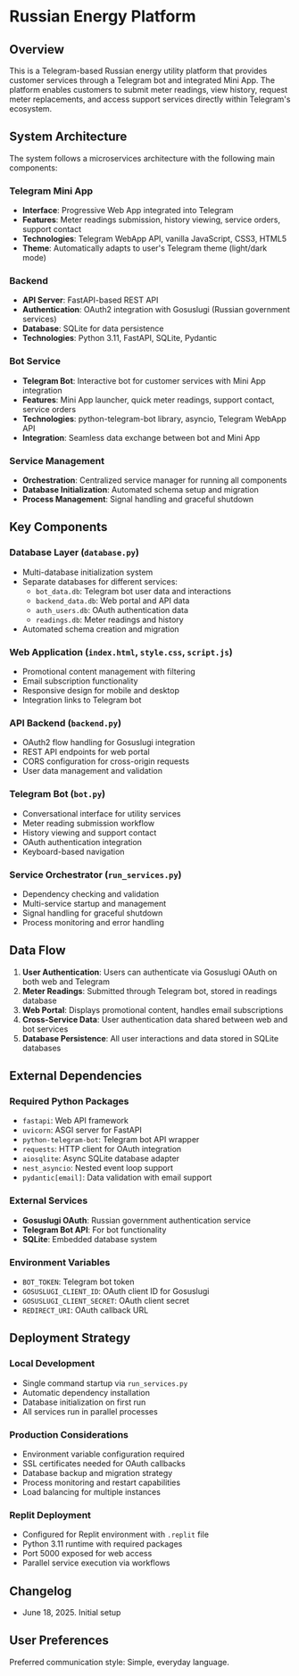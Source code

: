 # Russian Energy Platform

## Overview

This is a Telegram-based Russian energy utility platform that provides customer services through a Telegram bot and integrated Mini App. The platform enables customers to submit meter readings, view history, request meter replacements, and access support services directly within Telegram's ecosystem.

## System Architecture

The system follows a microservices architecture with the following main components:

### Telegram Mini App
- **Interface**: Progressive Web App integrated into Telegram
- **Features**: Meter readings submission, history viewing, service orders, support contact
- **Technologies**: Telegram WebApp API, vanilla JavaScript, CSS3, HTML5
- **Theme**: Automatically adapts to user's Telegram theme (light/dark mode)

### Backend
- **API Server**: FastAPI-based REST API
- **Authentication**: OAuth2 integration with Gosuslugi (Russian government services)
- **Database**: SQLite for data persistence
- **Technologies**: Python 3.11, FastAPI, SQLite, Pydantic

### Bot Service
- **Telegram Bot**: Interactive bot for customer services with Mini App integration
- **Features**: Mini App launcher, quick meter readings, support contact, service orders
- **Technologies**: python-telegram-bot library, asyncio, Telegram WebApp API
- **Integration**: Seamless data exchange between bot and Mini App

### Service Management
- **Orchestration**: Centralized service manager for running all components
- **Database Initialization**: Automated schema setup and migration
- **Process Management**: Signal handling and graceful shutdown

## Key Components

### Database Layer (`database.py`)
- Multi-database initialization system
- Separate databases for different services:
  - `bot_data.db`: Telegram bot user data and interactions
  - `backend_data.db`: Web portal and API data
  - `auth_users.db`: OAuth authentication data
  - `readings.db`: Meter readings and history
- Automated schema creation and migration

### Web Application (`index.html`, `style.css`, `script.js`)
- Promotional content management with filtering
- Email subscription functionality
- Responsive design for mobile and desktop
- Integration links to Telegram bot

### API Backend (`backend.py`)
- OAuth2 flow handling for Gosuslugi integration
- REST API endpoints for web portal
- CORS configuration for cross-origin requests
- User data management and validation

### Telegram Bot (`bot.py`)
- Conversational interface for utility services
- Meter reading submission workflow
- History viewing and support contact
- OAuth authentication integration
- Keyboard-based navigation

### Service Orchestrator (`run_services.py`)
- Dependency checking and validation
- Multi-service startup and management
- Signal handling for graceful shutdown
- Process monitoring and error handling

## Data Flow

1. **User Authentication**: Users can authenticate via Gosuslugi OAuth on both web and Telegram
2. **Meter Readings**: Submitted through Telegram bot, stored in readings database
3. **Web Portal**: Displays promotional content, handles email subscriptions
4. **Cross-Service Data**: User authentication data shared between web and bot services
5. **Database Persistence**: All user interactions and data stored in SQLite databases

## External Dependencies

### Required Python Packages
- `fastapi`: Web API framework
- `uvicorn`: ASGI server for FastAPI
- `python-telegram-bot`: Telegram bot API wrapper
- `requests`: HTTP client for OAuth integration
- `aiosqlite`: Async SQLite database adapter
- `nest_asyncio`: Nested event loop support
- `pydantic[email]`: Data validation with email support

### External Services
- **Gosuslugi OAuth**: Russian government authentication service
- **Telegram Bot API**: For bot functionality
- **SQLite**: Embedded database system

### Environment Variables
- `BOT_TOKEN`: Telegram bot token
- `GOSUSLUGI_CLIENT_ID`: OAuth client ID for Gosuslugi
- `GOSUSLUGI_CLIENT_SECRET`: OAuth client secret
- `REDIRECT_URI`: OAuth callback URL

## Deployment Strategy

### Local Development
- Single command startup via `run_services.py`
- Automatic dependency installation
- Database initialization on first run
- All services run in parallel processes

### Production Considerations
- Environment variable configuration required
- SSL certificates needed for OAuth callbacks
- Database backup and migration strategy
- Process monitoring and restart capabilities
- Load balancing for multiple instances

### Replit Deployment
- Configured for Replit environment with `.replit` file
- Python 3.11 runtime with required packages
- Port 5000 exposed for web access
- Parallel service execution via workflows

## Changelog
- June 18, 2025. Initial setup

## User Preferences

Preferred communication style: Simple, everyday language.